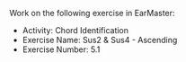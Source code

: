 Work on the following exercise in EarMaster:
- Activity: Chord Identification
- Exercise Name: Sus2 & Sus4 - Ascending
- Exercise Number: 5.1
